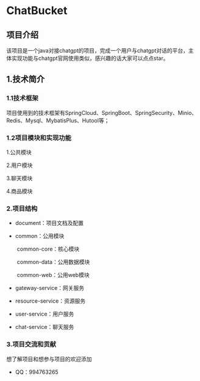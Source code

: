 # ChatBucket


## 项目介绍

​	    该项目是一个java对接chatgpt的项目，完成一个用户与chatgpt对话的平台，主体实现功能与chatgpt官网使用类似，感兴趣的话大家可以点点star。

## 1.技术简介

### 1.1技术框架

项目使用到的技术框架有SpringCloud、SpringBoot、SpringSecurity、Minio、Redis、Mysql、MybatisPlus、Hutool等；

### 1.2项目模块和实现功能

1.公共模块



2.用户模块



3.聊天模块



4.商品模块



### 2.项目结构

- document：项目文档及配置

- common：公用模块

  ​	common-core：核心模块

  ​	common-data：公用数据模块

  ​	common-web：公用web模块

- gateway-service：网关服务

- resource-service：资源服务

- user-service：用户服务

- chat-service：聊天服务




### 3.项目交流和贡献

想了解项目和想参与项目的欢迎添加

- QQ：994763265

  

  
